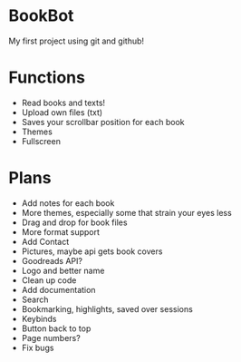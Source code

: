 # BookBot
My first project using git and github!

# Functions
* Read books and texts!
* Upload own files (txt)
* Saves your scrollbar position for each book
* Themes
* Fullscreen

# Plans
* Add notes for each book
* More themes, especially some that strain your eyes less
* Drag and drop for book files
* More format support
* Add Contact
* Pictures, maybe api gets book covers
* Goodreads API?
* Logo and better name
* Clean up code
* Add documentation
* Search 
* Bookmarking, highlights, saved over sessions 
* Keybinds
* Button back to top
* Page numbers?
* Fix bugs